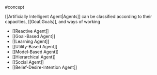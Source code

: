 #concept 

[[Artificially Intelligent Agent|Agents]] can be classified according to their capacities, [[Goal|Goals]], and ways of working

- [[Reactive Agent]]
- [[Goal-Based Agent]]
- [[Learning Agent]]
- [[Utility-Based Agent]]
- [[Model-Based Agent]]
- [[Hierarchical Agent]]
- [[Social Agent]]
- [[Belief-Desire-Intention Agent]]